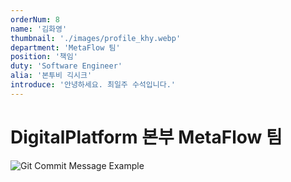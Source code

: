 ```yaml
---
orderNum: 8
name: '김화영'
thumbnail: './images/profile_khy.webp'
department: 'MetaFlow 팀'
position: '책임'
duty: 'Software Engineer'
alia: '본투비 긱시크'
introduce: '안녕하세요. 최일주 수석입니다.'
---
```


# DigitalPlatform 본부 MetaFlow 팀

![Git Commit Message Example](images/profile_cij.webp)

